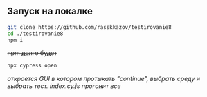 ## Запуск на локалке

```bash
git clone https://github.com/rasskkazov/testirovanie8
cd ./testirovanie8
npm i
```

~~npm долго будет~~

```bash
npx cypress open
```

_откроется GUI в котором протыкать "continue", выбрать среду и выбрать тест. index.cy.js прогонит все_
